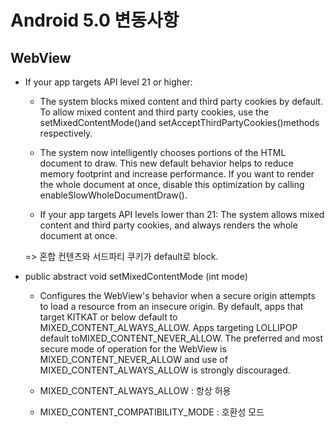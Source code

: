 
# Android 5.0 변동사항

## WebView

* If your app targets API level 21 or higher:  

    * The system  blocks mixed content and third party cookies by default. To allow mixed  content and third party cookies, use the  setMixedContentMode()and setAcceptThirdPartyCookies()methods respectively.

    * The system now intelligently chooses portions of the HTML      document to draw. This new default behavior helps to reduce memory      footprint and increase performance. If you want to      render the whole document at once, disable this optimization by calling      enableSlowWholeDocumentDraw().

    * If your app targets API levels lower than 21: The system  allows mixed content and third party cookies, and always renders the whole  document at once.

    => 혼합 컨텐츠와 서드파티 쿠키가 default로 block.

* public abstract void setMixedContentMode (int mode)

    * Configures the WebView's behavior when a secure origin attempts to load a resource from an insecure origin. By default, apps that target KITKAT or below default to MIXED_CONTENT_ALWAYS_ALLOW. Apps targeting LOLLIPOP default toMIXED_CONTENT_NEVER_ALLOW. The preferred and most secure mode of operation for the WebView is MIXED_CONTENT_NEVER_ALLOW and use of MIXED_CONTENT_ALWAYS_ALLOW is strongly discouraged.

    * MIXED_CONTENT_ALWAYS_ALLOW : 항상 허용

    * MIXED_CONTENT_COMPATIBILITY_MODE : 호환성 모드


